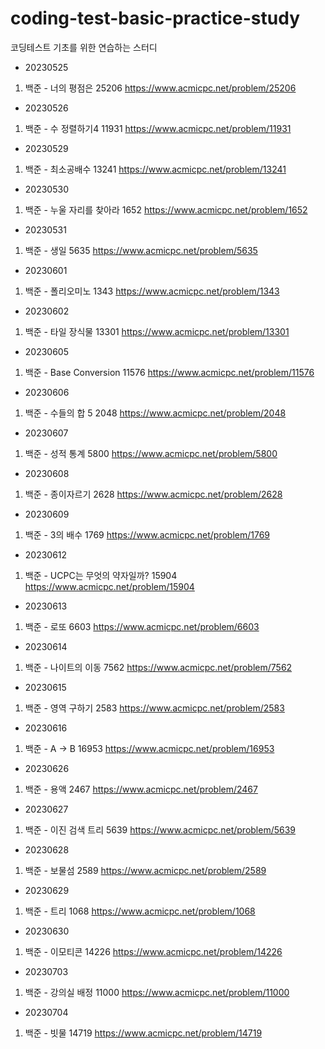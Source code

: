 # coding-test-basic-practice-study
코딩테스트 기초를 위한 연습하는 스터디

- 20230525
1. 백준 - 너의 평점은 25206
    https://www.acmicpc.net/problem/25206

- 20230526
1. 백준 - 수 정렬하기4 11931
    https://www.acmicpc.net/problem/11931

- 20230529
1. 백준 - 최소공배수 13241
    https://www.acmicpc.net/problem/13241

- 20230530
1. 백준 - 누울 자리를 찾아라 1652
    https://www.acmicpc.net/problem/1652
    
- 20230531
1. 백준 - 생일 5635
    https://www.acmicpc.net/problem/5635
    
- 20230601
1. 백준 - 폴리오미노 1343
    https://www.acmicpc.net/problem/1343

- 20230602
1. 백준 - 타일 장식물 13301
    https://www.acmicpc.net/problem/13301

- 20230605
1. 백준 - Base Conversion 11576
    https://www.acmicpc.net/problem/11576

- 20230606
1. 백준 - 수들의 합 5 2048
    https://www.acmicpc.net/problem/2048

- 20230607
1. 백준 - 성적 통계 5800
    https://www.acmicpc.net/problem/5800

- 20230608
1. 백준 - 종이자르기 2628
    https://www.acmicpc.net/problem/2628

- 20230609
1. 백준 - 3의 배수 1769
    https://www.acmicpc.net/problem/1769

- 20230612
1. 백준 - UCPC는 무엇의 약자일까? 15904
    https://www.acmicpc.net/problem/15904

- 20230613
1. 백준 - 로또 6603
    https://www.acmicpc.net/problem/6603

- 20230614
1. 백준 - 나이트의 이동 7562
    https://www.acmicpc.net/problem/7562
    
- 20230615
1. 백준 - 영역 구하기 2583
    https://www.acmicpc.net/problem/2583

- 20230616
1. 백준 - A → B 16953
    https://www.acmicpc.net/problem/16953

- 20230626
1. 백준 - 용액 2467
    https://www.acmicpc.net/problem/2467

- 20230627
1. 백준 - 이진 검색 트리 5639
    https://www.acmicpc.net/problem/5639

- 20230628
1. 백준 - 보물섬 2589
   https://www.acmicpc.net/problem/2589

- 20230629
1. 백준 - 트리 1068
  https://www.acmicpc.net/problem/1068

- 20230630
1. 백준 - 이모티콘 14226
 https://www.acmicpc.net/problem/14226

- 20230703
1. 백준 - 강의실 배정 11000
https://www.acmicpc.net/problem/11000

- 20230704
1. 백준 - 빗물 14719
 https://www.acmicpc.net/problem/14719
